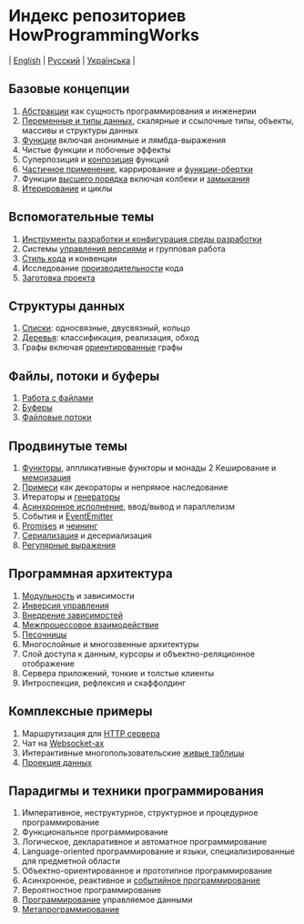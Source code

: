 # Индекс репозиториев HowProgrammingWorks
| [English](README.md) | [Русский](README.ru.md) | [Українська](README.ua.md) |

## Базовые концепции

  1. [Абстракции](https://github.com/HowProgrammingWorks/Abstractions) как
  сущность программирования и инженерии
  2. [Переменные и типы данных](https://github.com/HowProgrammingWorks/DataTypes),
  скалярные и ссылочные типы, объекты, массивы и структуры данных
  3. [Функции](https://github.com/HowProgrammingWorks/Function) включая
  анонимные и лямбда-выражения
  4. Чистые функции и побочные эффекты
  5. Суперпозиция и [конпозиция](https://github.com/HowProgrammingWorks/Composition)
  функций
  6. [Частичное применение](https://github.com/HowProgrammingWorks/PartialApplication),
  каррирование и [функции-обертки](https://github.com/HowProgrammingWorks/Wrapper)
  7. Функции [высшего порядка](https://github.com/HowProgrammingWorks/HigherOrderFunction)
  включая колбеки и [замыкания](https://github.com/HowProgrammingWorks/Closure)
  8. [Итерирование](https://github.com/HowProgrammingWorks/Iteration) и циклы
<!--
Generics
https://github.com/HowProgrammingWorks/DataStructures
https://github.com/HowProgrammingWorks/String
https://github.com/HowProgrammingWorks/Set
-->

## Вспомогательные темы

  1. [Инструменты разработки и конфигурация среды разработки](https://github.com/HowProgrammingWorks/Tools)
  2. Системы [управления версиями](https://github.com/HowProgrammingWorks/VersionControl) и групповая работа
  3. [Стиль кода](https://github.com/HowProgrammingWorks/CodeStyle) и конвенции
  4. Исследование [производительности](https://github.com/HowProgrammingWorks/Benchmark) кода
  5. [Заготовка проекта](https://github.com/HowProgrammingWorks/Project)

## Структуры данных

  1. [Списки](https://github.com/HowProgrammingWorks/LinkedList): односвязные, двусвязный, кольцо
  2. [Деревья](https://github.com/HowProgrammingWorks/TreeNode): классификация, реализация, обход
  3. Графы включая [ориентированные](https://github.com/HowProgrammingWorks/DirectedGraph) графы
<!--
https://github.com/HowProgrammingWorks/Collections
-->

## Файлы, потоки и буферы

  1. [Работа с файлами](https://github.com/HowProgrammingWorks/Files)
  2. [Буферы](https://github.com/HowProgrammingWorks/Buffers)
  3. [Файловые потоки](https://github.com/HowProgrammingWorks/Streams)

## Продвинутые темы

  1. [Функторы](https://github.com/HowProgrammingWorks/Functor), аппликативные функторы и монады
  2  Кеширование и [мемоизация](https://github.com/HowProgrammingWorks/Memoization)
  3. [Примеси](https://github.com/HowProgrammingWorks/Mixin) как декораторы и непрямое наследование
  4. Итераторы и [генераторы](https://github.com/HowProgrammingWorks/Generator)
  5. [Асинхронное исполнение](https://github.com/HowProgrammingWorks/AsynchronousProgramming), ввод/вывод и параллелизм
  6. События и [EventEmitter](https://github.com/HowProgrammingWorks/EventEmitter)
  7. [Promises](https://github.com/HowProgrammingWorks/Promise) и [чеининг](https://github.com/HowProgrammingWorks/Chaining)
  8. [Сериализация](https://github.com/HowProgrammingWorks/Serialization) и десериализация
  9. [Регулярные выражения](https://github.com/HowProgrammingWorks/RegExp)
<!--
https://github.com/HowProgrammingWorks/Concurrency
https://github.com/HowProgrammingWorks/Proxy
https://github.com/HowProgrammingWorks/Symbol
-->

## Программная архитектура

  1. [Модульность](https://github.com/HowProgrammingWorks/Modularity) и зависимости
  2. [Инверсия управления](https://github.com/HowProgrammingWorks/InversionOfControl)
  3. [Внедрение зависимостей](https://github.com/HowProgrammingWorks/DependencyInjection)
  4. [Межпроцессовое взаимодействие](https://github.com/HowProgrammingWorks/InterProcessCommunication)
  5. [Песочницы](https://github.com/HowProgrammingWorks/Sandboxes)
  6. Многослойные и многозвенные архитектуры
  7. Слой доступа к данным, курсоры и объектно-реляционное отображение
  8. Сервера приложений, тонкие и толстые клиенты
  9. Интроспекция, рефлексия и скаффолдинг

## Комплексные примеры

  1. Маршрутизация для [HTTP сервера](https://github.com/HowProgrammingWorks/NodeServer)
  2. Чат на [Websocket-ах](https://github.com/HowProgrammingWorks/WebsocketChat)
  3. Интерактивные многопользовательские [живые таблицы](https://github.com/HowProgrammingWorks/LiveTable)
  4. [Проекция данных](https://github.com/HowProgrammingWorks/Projection)

## Парадигмы и техники программирования

  1. Императивное, неструктурное, структурное и процедурное программирование
  2. Функциональное программирование
  3. Логическое, декларативное и автоматное программирование
  4. Language-oriented программирование и языки, специализированные для предметной области
  5. Объектно-ориентированное и прототипное программирование
  6. Асинхронное, реактивное и [событийное программирование](https://github.com/HowProgrammingWorks/EventDrivenProgramming)
  7. Вероятностное программирование
  8. [Программирование](https://github.com/HowProgrammingWorks/DataDrivenProgramming) управляемое данными
  9. [Метапрограммирование](https://github.com/HowProgrammingWorks/Metaprogramming)

